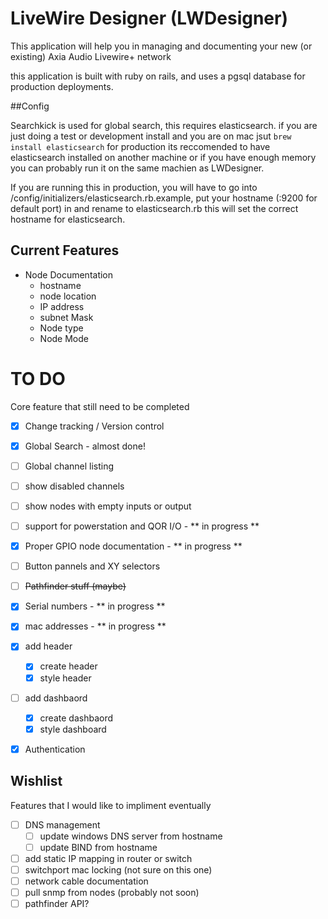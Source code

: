 # LiveWire Designer (LWDesigner)

This application will help you in managing and documenting your new (or existing) Axia Audio Livewire+ network

this application is built with ruby on rails, and uses a pgsql database for production deployments.

##Config

Searchkick is used for global search, this requires elasticsearch. if you are just doing a test or development install and you are on mac jsut `brew install elasticsearch` for production its reccomended to have elasticsearch installed on another machine or if you have enough memory you can probably run it on the same machien as LWDesigner.

If you are running this in production, you will have to go into /config/initializers/elasticsearch.rb.example, put your hostname (:9200 for default port) in and rename to elasticsearch.rb  this will set the correct hostname for elasticsearch.


## Current Features
* Node Documentation
  - hostname
  - node location
  - IP address
  - subnet Mask
  - Node type
  - Node Mode

# TO DO
Core feature that still need to be completed
- [x] Change tracking / Version control
- [x] Global Search - almost done!
- [ ] Global channel listing
- [ ] show disabled channels
- [ ] show nodes with empty inputs or output
- [ ] support for powerstation and QOR I/O - ** in progress **
- [x] Proper GPIO node documentation - ** in progress **
- [ ] Button pannels and XY selectors
- [ ] ~~Pathfinder stuff (maybe)~~
- [x] Serial numbers - ** in progress **
- [x] mac addresses - ** in progress **
- [x] add header
  - [x] create header
  - [x] style header
- [ ] add dashbaord
  - [x] create dashbaord
  - [x] style dashboard
- [x] Authentication


## Wishlist
Features that I would like to impliment eventually
- [ ] DNS management
  - [ ] update windows DNS server from hostname
  - [ ] update BIND from hostname
- [ ] add static IP mapping in router or switch
- [ ] switchport mac locking (not sure on this one)
- [ ] network cable documentation
- [ ] pull snmp from nodes (probably not soon)
- [ ] pathfinder API?
